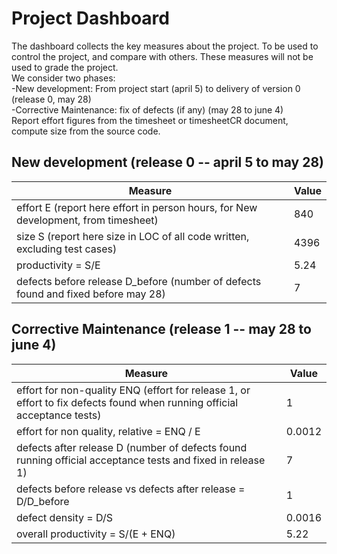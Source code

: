 # Project Dashboard

The dashboard collects the key measures about the project.
To be used to control the project, and compare with others. These measures will not be used to grade the project. <br>
We consider two phases: <br>
-New development: From project start (april 5) to delivery of version 0 (release 0, may 28) <br>
-Corrective Maintenance: fix of defects (if any)  (may 28 to june 4)   <br>
Report effort figures from the timesheet or timesheetCR document, compute size from the source code.

## New development (release 0  -- april 5 to may 28)
| Measure| Value |
|---|---|
|effort E (report here effort in person hours, for New development, from timesheet)  |840|
|size S (report here size in LOC of all code written, excluding test cases)  |4396|
|productivity = S/E |5.24|
|defects before release D_before (number of defects found and fixed before may 28) | 7     |




## Corrective Maintenance (release 1 -- may 28 to june 4)

| Measure | Value|
|---|---|
| effort for non-quality ENQ (effort for release 1, or effort to fix defects found when running official acceptance tests) |1|
| effort for non quality, relative = ENQ / E |0.0012|
|defects after release D (number of defects found running official acceptance tests and  fixed in release 1) |7|
| defects before release vs defects after release = D/D_before |1|
|defect density = D/S|0.0016|
|overall productivity = S/(E + ENQ)|5.22|
